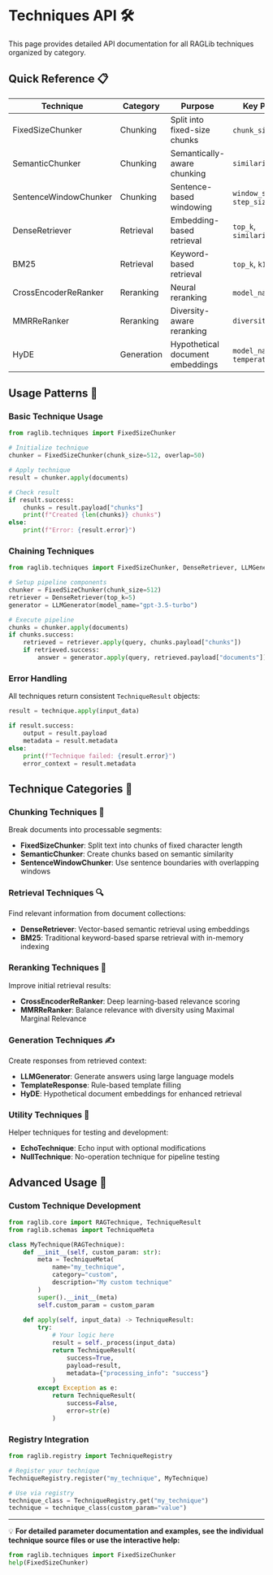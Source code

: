 # Techniques API 🛠️

This page provides detailed API documentation for all RAGLib techniques organized by category.

## Quick Reference 📋

| Technique | Category | Purpose | Key Parameters |
|-----------|----------|---------|----------------|
| FixedSizeChunker | Chunking | Split into fixed-size chunks | `chunk_size`, `overlap` |
| SemanticChunker | Chunking | Semantically-aware chunking | `similarity_threshold` |
| SentenceWindowChunker | Chunking | Sentence-based windowing | `window_size`, `step_size` |
| DenseRetriever | Retrieval | Embedding-based retrieval | `top_k`, `similarity_threshold` |
| BM25 | Retrieval | Keyword-based retrieval | `top_k`, `k1`, `b` |
| CrossEncoderReRanker | Reranking | Neural reranking | `model_name`, `top_k` |
| MMRReRanker | Reranking | Diversity-aware reranking | `diversity_lambda` |
| HyDE | Generation | Hypothetical document embeddings | `model_name`, `temperature` |

## Usage Patterns 🚀

### Basic Technique Usage

```python
from raglib.techniques import FixedSizeChunker

# Initialize technique
chunker = FixedSizeChunker(chunk_size=512, overlap=50)

# Apply technique
result = chunker.apply(documents)

# Check result
if result.success:
    chunks = result.payload["chunks"]
    print(f"Created {len(chunks)} chunks")
else:
    print(f"Error: {result.error}")
```

### Chaining Techniques

```python
from raglib.techniques import FixedSizeChunker, DenseRetriever, LLMGenerator

# Setup pipeline components
chunker = FixedSizeChunker(chunk_size=512)
retriever = DenseRetriever(top_k=5)
generator = LLMGenerator(model_name="gpt-3.5-turbo")

# Execute pipeline
chunks = chunker.apply(documents)
if chunks.success:
    retrieved = retriever.apply(query, chunks.payload["chunks"])
    if retrieved.success:
        answer = generator.apply(query, retrieved.payload["documents"])
```

### Error Handling

All techniques return consistent `TechniqueResult` objects:

```python
result = technique.apply(input_data)

if result.success:
    output = result.payload
    metadata = result.metadata
else:
    print(f"Technique failed: {result.error}")
    error_context = result.metadata
```

## Technique Categories 📁

### Chunking Techniques 📄

Break documents into processable segments:

- **FixedSizeChunker**: Split text into chunks of fixed character length
- **SemanticChunker**: Create chunks based on semantic similarity  
- **SentenceWindowChunker**: Use sentence boundaries with overlapping windows

### Retrieval Techniques 🔍

Find relevant information from document collections:

- **DenseRetriever**: Vector-based semantic retrieval using embeddings
- **BM25**: Traditional keyword-based sparse retrieval with in-memory indexing

### Reranking Techniques 🎯

Improve initial retrieval results:

- **CrossEncoderReRanker**: Deep learning-based relevance scoring
- **MMRReRanker**: Balance relevance with diversity using Maximal Marginal Relevance

### Generation Techniques ✍️

Create responses from retrieved context:

- **LLMGenerator**: Generate answers using large language models
- **TemplateResponse**: Rule-based template filling
- **HyDE**: Hypothetical document embeddings for enhanced retrieval

### Utility Techniques 🔧

Helper techniques for testing and development:

- **EchoTechnique**: Echo input with optional modifications
- **NullTechnique**: No-operation technique for pipeline testing

## Advanced Usage 🎯

### Custom Technique Development

```python
from raglib.core import RAGTechnique, TechniqueResult
from raglib.schemas import TechniqueMeta

class MyTechnique(RAGTechnique):
    def __init__(self, custom_param: str):
        meta = TechniqueMeta(
            name="my_technique",
            category="custom",
            description="My custom technique"
        )
        super().__init__(meta)
        self.custom_param = custom_param
    
    def apply(self, input_data) -> TechniqueResult:
        try:
            # Your logic here
            result = self._process(input_data)
            return TechniqueResult(
                success=True,
                payload=result,
                metadata={"processing_info": "success"}
            )
        except Exception as e:
            return TechniqueResult(
                success=False,
                error=str(e)
            )
```

### Registry Integration

```python
from raglib.registry import TechniqueRegistry

# Register your technique
TechniqueRegistry.register("my_technique", MyTechnique)

# Use via registry
technique_class = TechniqueRegistry.get("my_technique")
technique = technique_class(custom_param="value")
```

---

💡 **For detailed parameter documentation and examples, see the individual technique source files or use the interactive help:**

```python
from raglib.techniques import FixedSizeChunker
help(FixedSizeChunker)
```
